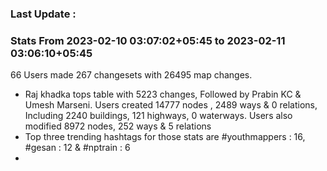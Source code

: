 ### Last Update :

### Stats From 2023-02-10 03:07:02+05:45 to 2023-02-11 03:06:10+05:45

66 Users made 267 changesets with 26495 map changes.
- Raj khadka tops table with 5223 changes, Followed by Prabin KC & Umesh Marseni. Users created 14777 nodes , 2489 ways & 0 relations, Including 2240 buildings, 121 highways, 0 waterways. Users also modified 8972 nodes, 252 ways & 5 relations
- Top three trending hashtags for those stats are #youthmappers : 16, #gesan : 12 & #nptrain : 6
- 
